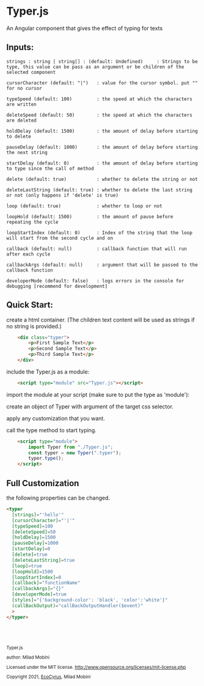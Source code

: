 # Typer.js
An Angular component that gives the effect of typing for texts



## Inputs:
    strings : string | string[] : (default: Undefined)     : Strings to be type, this value can be pass as an argument or be children of the selected component
       
    cursorCharacter (default: "|")   : value for the cursor symbol. put "" for no cursor
    
    typeSpeed (default: 100)         : the speed at which the characters are written
    
    deleteSpeed (default: 50)        : the speed at which the characters are deleted
    
    holdDelay (default: 1500)        : the amount of delay before starting to delete
    
    pauseDelay (default: 1000)       : the amount of delay before starting the next string

    startDelay (default: 0)          : the amount of delay before starting to type since the call of method
    
    delete (default: true)           : whether to delete the string or not
    
    deleteLastString (default: true) : whether to delete the last string or not (only happens if 'delete' is true)
    
    loop (default: true)             : whether to loop or not
    
    loopHold (default: 1500)         : the amount of pause before repeating the cycle
    
    loopStartIndex (default: 0)      : Index of the string that the loop will start from the second cycle and on

    callback (default: null)         : callback function that will run after each cycle

    callbackArgs (default: null)     : argument that will be passed to the callback function

    developerMode (default: false)   : logs errors in the console for debugging [recommend for development]



## Quick Start:

create a html container. (The children text content will be used as strings if no string is provided.)
```html
    <div class="typer">
        <p>First Sample Text</p>
        <p>Second Sample Text</p>
        <p>Third Sample Text</p>
    </div>
 ```  
include the Typer.js as a module:
```html
    <script type="module" src="Typer.js"></script>
```
import the module at your script (make sure to put the type as 'module'):

create an object of Typer with argument of the target css selector.

apply any customization that you want.

call the type method to start typing.
```html
    <script type="module">
        import Typer from "./Typer.js";
        const typer = new Typer(".typer");
        typer.type();
    </script>
```


## Full Customization

the following properties can be changed.
```html
<typer 
  [strings]="'hello'"
  [cursorCharacter]="'|'"
  [typeSpeed]=100
  [deleteSpeed]=50
  [holdDelay]=1500
  [pauseDelay]=1000
  [startDelay]=0
  [delete]=true
  [deleteLastString]=true
  [loop]=true
  [loopHold]=1500
  [loopStartIndex]=0
  [callback]="functionName"
  [callbackArgs]="{}"
  [developerMode]=true
  [styles]="{'background-color': 'black', 'color':'white'}"
  (callBackOutput)="callBackOutputHandler($event)"
  >
</typer>
```





<br>
<br>
<br>

<small>
Typer.js

author: Milad Mobini
    
Licensed under the MIT license.
http://www.opensource.org/licenses/mit-license.php

Copyright 2021, [EcoCyrus](https://www.ecocyrus.com), Milad Mobini 
<small>